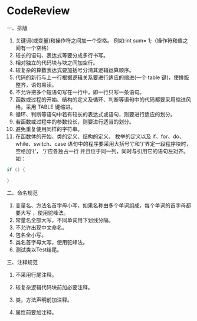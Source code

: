 # CodeReview

一、排版

1. 关键词(或变量)和操作符之间加一个空格。 例如:int sum= 1;（操作符和值之间有一个空格）
2. 较长的语句、表达式等要分成多行书写。
3. 相对独立的代码块与块之间加空行。 
4. 较复杂的算数表达式要加括号分清其逻辑运算顺序。
5. 代码的新行与上一行根据逻辑关系要进行适应的缩进(一个 table 键)，使排版整齐，语句易读。
6. 不允许把多个短语句写在一行中，即一行只写一条语句。
7. 函数或过程的开始、结构的定义及循环、判断等语句中的代码都要采用缩进风格。采用 TABLE 键缩进。
8. 循环、判断等语句中若有较长的表达式或语句，则要进行适应的划分。
9. 若函数或过程中的参数较长，则要进行适当的划分。
10. 避免重复使用同样的字符串。
11. 在函数体的开始、类的定义、结构的定义、 枚举的定义以及 if、for、do、while、switch、case 语句中的程序要采用大括号‘{'和‘}'界定一段程序块时，空格加‘{'， ‘}'应各独占一行 并且位于同一列，同时与引用它的语句左对齐。如：

```java
if () {
    
}
```

二、命名规范

1. 变量名、方法名首字母小写，如果名称由多个单词组成，每个单词的首字母都要大写 ，使用驼峰法。
2. 常量名全部大写，不同单词用下划线分隔。
3. 不允许出现中文命名。
4. 包名全小写。
5. 类名首字母大写，使用驼峰法。
6. 测试类以Test结尾。

三、注释规范

1. 不采用行尾注释。

2. 较复杂逻辑代码块前加必要注释。

3. 类，方法声明前加注释。

4. 属性前要加注释。

   